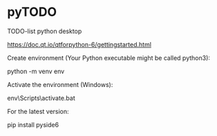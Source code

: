 # pyTODO
TODO-list python desktop

https://doc.qt.io/qtforpython-6/gettingstarted.html

Create environment (Your Python executable might be called python3):

python -m venv env


Activate the environment (Windows):

env\Scripts\activate.bat


For the latest version:

pip install pyside6
